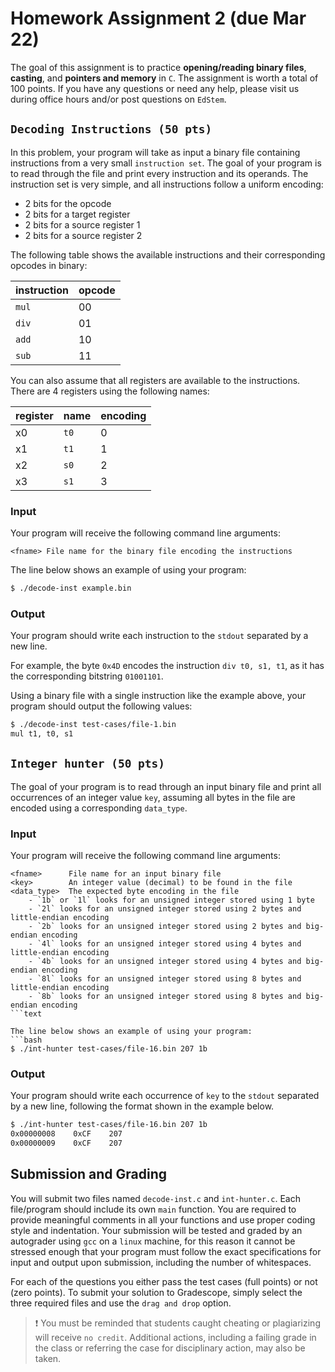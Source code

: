 # Homework Assignment 2 (due Mar 22)

The goal of this assignment is to practice **opening/reading binary files**, **casting**, and  **pointers and memory** in `C`.  The assignment is worth a total of 100 points.  If you have any questions or need any help, please visit us during office hours and/or post questions on `EdStem`.


## `Decoding Instructions (50 pts)`
In this problem, your program will take as input a binary file containing instructions from a very small `instruction set`.  The goal of your program is to read through the file and print every instruction and its operands.  The instruction set is very simple, and all instructions follow a uniform encoding:

- 2 bits for the opcode
- 2 bits for a target register
- 2 bits for a source register 1
- 2 bits for a source register 2

The following table shows the available instructions and their corresponding opcodes in binary:

| instruction  | opcode |
| ------------- | ------------- |
| `mul` | 00 |
| `div` | 01 |
| `add` | 10 |
| `sub` | 11 |

You can also assume that all registers are available to the instructions.  There are 4 registers using the following names:

| register  | name | encoding |
| --------- | ---- | -------- |
| x0 | `t0` | 0 |
| x1 | `t1` | 1 |
| x2 | `s0` | 2 |
| x3 | `s1` | 3 |

### Input
Your program will receive the following command line arguments:
```text
<fname> File name for the binary file encoding the instructions
```
The line below shows an example of using your program:
```bash
$ ./decode-inst example.bin
```

### Output
Your program should write each instruction to the `stdout` separated by a new line.  

For example, the byte `0x4D` encodes the instruction `div t0, s1, t1`, as it has the corresponding bitstring `01001101`.  

Using a binary file with a single instruction like the example above, your program should output the following values:

```bash
$ ./decode-inst test-cases/file-1.bin
mul t1, t0, s1
```

## `Integer hunter (50 pts)`

The goal of your program is to read through an input binary file and print all occurrences of an integer value `key`, assuming all bytes in the file are encoded using a corresponding `data_type`.

### Input

Your program will receive the following command line arguments:

```text
<fname>      File name for an input binary file
<key>        An integer value (decimal) to be found in the file
<data_type>  The expected byte encoding in the file
    - `1b` or `1l` looks for an unsigned integer stored using 1 byte
    - `2l` looks for an unsigned integer stored using 2 bytes and little-endian encoding
    - `2b` looks for an unsigned integer stored using 2 bytes and big-endian encoding
    - `4l` looks for an unsigned integer stored using 4 bytes and little-endian encoding
    - `4b` looks for an unsigned integer stored using 4 bytes and big-endian encoding
    - `8l` looks for an unsigned integer stored using 8 bytes and little-endian encoding
    - `8b` looks for an unsigned integer stored using 8 bytes and big-endian encoding
```text

The line below shows an example of using your program:
```bash
$ ./int-hunter test-cases/file-16.bin 207 1b
```

### Output

Your program should write each occurrence of `key` to the `stdout` separated by a new line, following the format shown in the example below.

```bash
$ ./int-hunter test-cases/file-16.bin 207 1b
0x00000008    0xCF    207
0x00000009    0xCF    207
```


## Submission and Grading
You will submit two files named `decode-inst.c` and `int-hunter.c`.  Each file/program should include its own `main` function.  You are required to provide meaningful comments in all your functions and use proper coding style and indentation.  Your submission will be tested and graded by an autograder using `gcc` on a `linux` machine, for this reason it cannot be stressed enough that your program must follow the exact specifications for input and output upon submission, including the number of whitespaces.

For each of the questions you either pass the test cases (full points) or not (zero points).  To submit your solution to Gradescope, simply select the three required files and use the `drag and drop` option.

> :heavy_exclamation_mark: You must be reminded that students caught cheating or plagiarizing will receive `no credit`. Additional actions, including a failing grade in the class or referring the case for disciplinary action, may also be taken.
